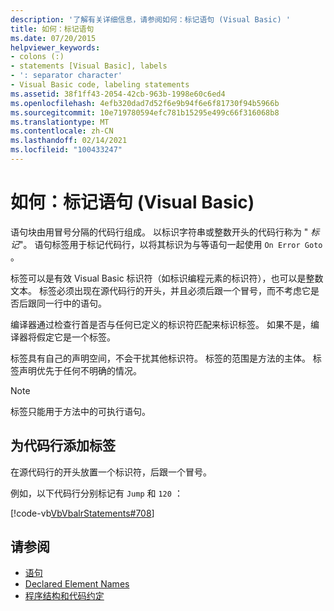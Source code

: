 ```yaml
---
description: '了解有关详细信息，请参阅如何：标记语句 (Visual Basic) '
title: 如何：标记语句
ms.date: 07/20/2015
helpviewer_keywords:
- colons (:)
- statements [Visual Basic], labels
- ': separator character'
- Visual Basic code, labeling statements
ms.assetid: 38f1ff43-2054-42cb-963b-1998e60c6ed4
ms.openlocfilehash: 4efb320dad7d52f6e9b94f6e6f81730f94b5966b
ms.sourcegitcommit: 10e719780594efc781b15295e499c66f316068b8
ms.translationtype: MT
ms.contentlocale: zh-CN
ms.lasthandoff: 02/14/2021
ms.locfileid: "100433247"
---
```

# <a name="how-to-label-statements-visual-basic"></a>如何：标记语句 (Visual Basic)

语句块由用冒号分隔的代码行组成。 以标识字符串或整数开头的代码行称为 " *标记*"。 语句标签用于标记代码行，以将其标识为与等语句一起使用 `On Error Goto` 。

标签可以是有效 Visual Basic 标识符（如标识编程元素的标识符），也可以是整数文本。 标签必须出现在源代码行的开头，并且必须后跟一个冒号，而不考虑它是否后跟同一行中的语句。

编译器通过检查行首是否与任何已定义的标识符匹配来标识标签。 如果不是，编译器将假定它是一个标签。

标签具有自己的声明空间，不会干扰其他标识符。 标签的范围是方法的主体。 标签声明优先于任何不明确的情况。

> [!NOTE]
> 标签只能用于方法中的可执行语句。

## <a name="to-label-a-line-of-code"></a>为代码行添加标签

在源代码行的开头放置一个标识符，后跟一个冒号。

例如，以下代码行分别标记有 `Jump` 和 `120` ：

[!code-vb[VbVbalrStatements#708](~/samples/snippets/visualbasic/VS_Snippets_VBCSharp/VbVbalrStatements/VB/Class1.vb#708)]

## <a name="see-also"></a>请参阅

- [语句](../language-features/statements.md)
- [Declared Element Names](../language-features/declared-elements/declared-element-names.md)
- [程序结构和代码约定](program-structure-and-code-conventions.md)
